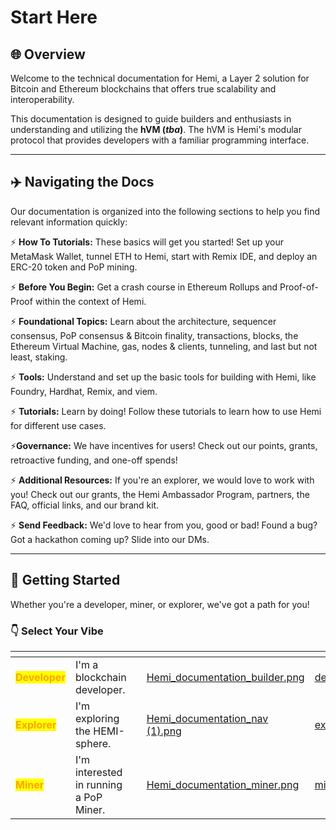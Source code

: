 # Start Here

## 🌐 Overview

Welcome to the technical documentation for Hemi, a Layer 2 solution for Bitcoin and Ethereum blockchains that offers true scalability and interoperability.&#x20;

This documentation is designed to guide builders and enthusiasts in understanding and utilizing the **hVM (**_**tba**_**)**. The hVM is Hemi's modular protocol that provides developers with a familiar programming interface.

***

## ✈️ Navigating the Docs

Our documentation is organized into the following sections to help you find relevant information quickly:

⚡ **How To Tutorials:** These basics will get you started! Set up your MetaMask Wallet, tunnel ETH to Hemi, start with Remix IDE, and deploy an ERC-20 token and PoP mining.

⚡ **Before You Begin:** Get a crash course in Ethereum Rollups and Proof-of-Proof within the context of Hemi.

⚡ **Foundational Topics:** Learn about the architecture, sequencer consensus, PoP consensus & Bitcoin finality, transactions, blocks, the Ethereum Virtual Machine, gas, nodes & clients, tunneling, and last but not least, staking.

⚡ **Tools:** Understand and set up the basic tools for building with Hemi, like Foundry, Hardhat, Remix, and viem.

⚡ **Tutorials:** Learn by doing! Follow these tutorials to learn how to use Hemi for different use cases.

⚡**Governance:** We have incentives for users! Check out our points, grants, retroactive funding, and one-off spends!

⚡ **Additional Resources:** If you're an explorer, we would love to work with you! Check out our grants, the Hemi Ambassador Program, partners, the FAQ, official links, and our brand kit.

⚡ **Send Feedback:** We'd love to hear from you, good or bad! Found a bug? Got a hackathon coming up? Slide into our DMs.

***

## 🏁 Getting Started

Whether you're a developer, miner, or explorer, we've got a path for you!&#x20;

### 👇 Select Your Vibe&#x20;

<table data-view="cards"><thead><tr><th></th><th></th><th></th><th data-hidden data-card-cover data-type="files"></th><th data-hidden data-card-target data-type="content-ref"></th></tr></thead><tbody><tr><td><mark style="color:orange;"><strong>Developer</strong></mark></td><td>I'm a blockchain developer.</td><td></td><td><a href="../../.gitbook/assets/Hemi_documentation_builder.png">Hemi_documentation_builder.png</a></td><td><a href="developers.md">developers.md</a></td></tr><tr><td><mark style="color:orange;"><strong>Explorer</strong></mark></td><td>I'm exploring the HEMI-sphere.</td><td></td><td><a href="../../.gitbook/assets/Hemi_documentation_nav (1).png">Hemi_documentation_nav (1).png</a></td><td><a href="explorers.md">explorers.md</a></td></tr><tr><td><mark style="color:orange;"><strong>Miner</strong></mark></td><td>I'm interested in running a PoP Miner.</td><td></td><td><a href="../../.gitbook/assets/Hemi_documentation_miner.png">Hemi_documentation_miner.png</a></td><td><a href="miners.md">miners.md</a></td></tr></tbody></table>

